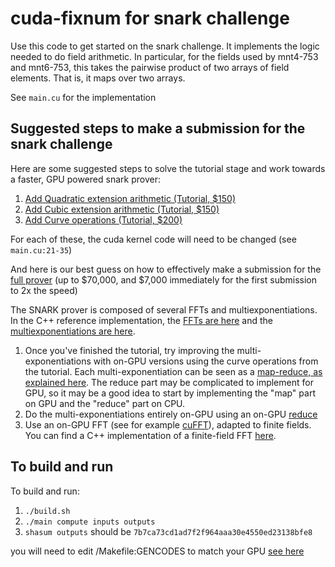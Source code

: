 # cuda-fixnum for snark challenge

Use this code to get started on the snark challenge. It implements the logic needed to do field arithmetic. In particular, for the fields used by mnt4-753 and mnt6-753, this takes the pairwise product of two arrays of field elements. That is, it maps over two arrays.

See `main.cu` for the implementation

## Suggested steps to make a submission for the snark challenge

Here are some suggested steps to solve the tutorial stage and work towards a faster, GPU powered snark prover:

1. [Add Quadratic extension arithmetic (Tutorial, $150)](https://coinlist.co/build/coda/pages/problem-02-quadratic-extension-arithmetic)
2. [Add Cubic extension arithmetic (Tutorial, $150)](https://coinlist.co/build/coda/pages/problem-03-cubic-extension-arithmetic)
3. [Add Curve operations (Tutorial, $200)](https://coinlist.co/build/coda/pages/problem-04-curve-operations)

For each of these, the cuda kernel code will need to be changed (see `main.cu:21-35`)

And here is our best guess on how to effectively make a submission for the [full prover](https://coinlist.co/build/coda/pages/problem-07-groth16-prover-challenges) (up to $70,000, and $7,000 immediately for the first submission to 2x the speed)

The SNARK prover is composed of several FFTs and multiexponentiations. In the C++ reference implementation, the [FFTs are here](https://github.com/CodaProtocol/snark-challenge-prover-reference/blob/master/libsnark/main.cpp#L90) and the [multiexponentiations are here](https://github.com/CodaProtocol/snark-challenge-prover-reference/blob/master/libsnark/main.cpp#L201).

1. Once you've finished the tutorial, try improving the multi-exponentiations with on-GPU versions using the curve operations from the tutorial. Each multi-exponentiation can be seen as a [map-reduce, as explained here](https://youtu.be/81uR9W5PZ5M?t=772). The reduce part may be complicated to implement for GPU, so it may be a good idea to start by implementing the "map" part on GPU and the "reduce" part on CPU.
2. Do the multi-exponentiations entirely on-GPU using an on-GPU [reduce](https://github.com/NVIDIA/cuda-samples/tree/master/Samples/reduction)
3. Use an on-GPU FFT (see for example [cuFFT](https://developer.nvidia.com/cufft)), adapted to finite fields.
   You can find a C++ implementation of a finite-field FFT [here](https://github.com/CodaProtocol/snark-challenge-prover-reference/blob/master/depends/libfqfft/libfqfft/evaluation_domain/domains/basic_radix2_domain_aux.tcc#L46).

## To build and run

To build and run:

1. `./build.sh`
2. `./main compute inputs outputs`
3. `shasum outputs` should be `7b7ca73cd1ad7f2f964aaa30e4550ed23138bfe8`

you will need to edit /Makefile:GENCODES to match your GPU [see here](https://arnon.dk/matching-sm-architectures-arch-and-gencode-for-various-nvidia-cards/)
